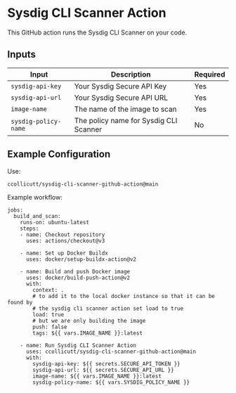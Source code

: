 # Sysdig CLI Scanner Action

This GitHub action runs the Sysdig CLI Scanner on your code.

## Inputs

| Input              | Description                       | Required |
|--------------------|-----------------------------------|----------|
| `sysdig-api-key`   | Your Sysdig Secure API Key        | Yes      |
| `sysdig-api-url`   | Your Sysdig Secure API URL        | Yes      |
| `image-name`       | The name of the image to scan     | Yes      |
| `sysdig-policy-name` | The policy name for Sysdig CLI Scanner | No   |


## Example Configuration

Use:

```
ccollicutt/sysdig-cli-scanner-github-action@main
```

Example workflow:

```
jobs:
  build_and_scan:
    runs-on: ubuntu-latest
    steps:
    - name: Checkout repository
      uses: actions/checkout@v3

    - name: Set up Docker Buildx
      uses: docker/setup-buildx-action@v2

    - name: Build and push Docker image
      uses: docker/build-push-action@v2
      with:
        context: .
        # to add it to the local docker instance so that it can be found by
        # the sysdig cli scanner action set load to true
        load: true
        # but we are only building the image
        push: false
        tags: ${{ vars.IMAGE_NAME }}:latest

    - name: Run Sysdig CLI Scanner Action
      uses: ccollicutt/sysdig-cli-scanner-github-action@main
      with:
        sysdig-api-key: ${{ secrets.SECURE_API_TOKEN }}
        sysdig-api-url: ${{ secrets.SECURE_API_URL }}
        image-name: ${{ vars.IMAGE_NAME }}:latest
        sysdig-policy-name: ${{ vars.SYSDIG_POLICY_NAME }}
```
